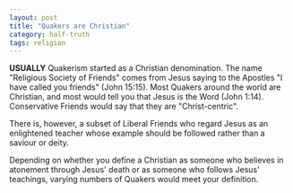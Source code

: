 ```yaml
---
layout: post
title: "Quakers are Christian"
category: half-truth
tags: religion
---
```


**USUALLY** Quakerism started as a Christian denomination. The name "Religious Society of Friends" comes from Jesus saying to the Apostles "I have called you friends" (John 15:15).  Most Quakers around the world are Christian, and most would tell you that Jesus is the Word (John 1:14). Conservative Friends would say that they are "Christ-centric". 

There is, however, a subset of Liberal Friends who regard Jesus as an enlightened teacher whose example should be followed rather than a saviour or deity.

Depending on whether you define a Christian as someone who believes in atonement through Jesus' death or as someone who follows Jesus' teachings, varying numbers of Quakers would meet your definition.

<object width="560" height="349"><param name="movie" value="http://www.youtube.com/v/-XlMkK4_kTg?version=3&amp;hl=en_US"></param><param name="allowFullScreen" value="true"></param><param name="allowscriptaccess" value="always"></param><embed src="http://www.youtube.com/v/-XlMkK4_kTg?version=3&amp;hl=en_US" type="application/x-shockwave-flash" width="560" height="349" allowscriptaccess="always" allowfullscreen="true"></embed></object>

